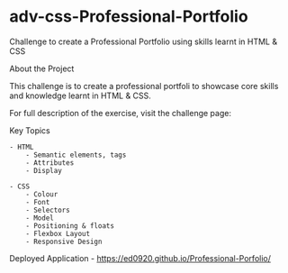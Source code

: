 # adv-css-Professional-Portfolio
Challenge to create a Professional Portfolio using skills learnt in HTML &amp; CSS

About the Project

This challenge is to create a professional portfoli to showcase core skills and knowledge learnt in HTML & CSS. 

For full description of the exercise, visit the challenge page:

Key Topics

    - HTML
        - Semantic elements, tags
        - Attributes
        - Display
        
    - CSS
        - Colour
        - Font
        - Selectors
        - Model
        - Positioning & floats
        - Flexbox Layout
        - Responsive Design


Deployed Application - https://ed0920.github.io/Professional-Porfolio/
